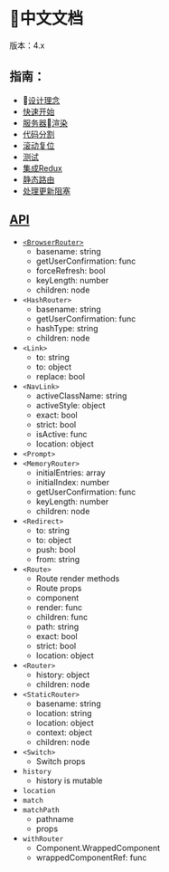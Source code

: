 # **中文文档**

版本：4.x

## 指南：
* [设计理念](/React/React-Router/docs/guide/Philosophy.md)
* [快速开始](/React/React-Router/docs/guide/QuickStart.md)
* [服务器渲染](/React/React-Router/docs/guide/ServerRendering.md)
* [代码分割](/React/React-Router/docs/guide/CodeSplitting.md)
* [滚动复位](/React/React-Router/docs/guide/ScrollRestoration.md)
* [测试](/React/React-Router/docs/guide/Testing.md)
* [集成Redux](/React/React-Router/docs/guide/ReduxIntegration.md)
* [静态路由](/React/React-Router/docs/guide/StaticRoutes.md)
* [处理更新阻塞](/React/React-Router/docs/guide/DealingWithUpdateBlocking.md)

## [API](/React/React-Router/docs/API.md)
* [`<BrowserRouter>`](/React/React-Router/docs/API.md/#a)
    - basename: string
    - getUserConfirmation: func
    - forceRefresh: bool
    - keyLength: number
    - children: node
* `<HashRouter>`
    - basename: string
    - getUserConfirmation: func
    - hashType: string
    - children: node
* `<Link>`
    - to: string
    - to: object
    - replace: bool
* `<NavLink>`
    - activeClassName: string
    - activeStyle: object
    - exact: bool
    - strict: bool
    - isActive: func
    - location: object
* `<Prompt>`
* `<MemoryRouter>`
    - initialEntries: array
    - initialIndex: number
    - getUserConfirmation: func
    - keyLength: number
    - children: node
* `<Redirect>`
    - to: string
    - to: object
    - push: bool
    - from: string
* `<Route>`
    - Route render methods
    - Route props
    - component
    - render: func
    - children: func
    - path: string
    - exact: bool
    - strict: bool
    - location: object
* `<Router>`
    - history: object
    - children: node
* `<StaticRouter>`
    - basename: string
    - location: string
    - location: object
    - context: object
    - children: node
* `<Switch>`
    - Switch props
* `history`
    - history is mutable
* `location`
* `match`
* `matchPath`
    - pathname
    - props
* `withRouter`
    - Component.WrappedComponent
    - wrappedComponentRef: func